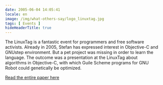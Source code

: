 ```yaml
---
date: 2005-06-04 14:05:41
locale: en
image: /img/what-others-say/logo_linuxtag.jpg
tags: [ Events ]
hideHeaderTitle: true
---
```


The LinuxTag is a fantastic event for programmers and free software activists.  Already in 2005, Stefan has expressed interest in Objective-C and GNUstep environment. But a pet project was missing in order to learn the language. The outcome was a presentation at the LinuxTag about algorithms in Objective-C, with which Guile Scheme programs for GNU Robot could genetically be optimized.


[Read the entire paper here](http://www.free-it.org/archiv/talks_2005/paper-11061/paper-11061-de.pdf)